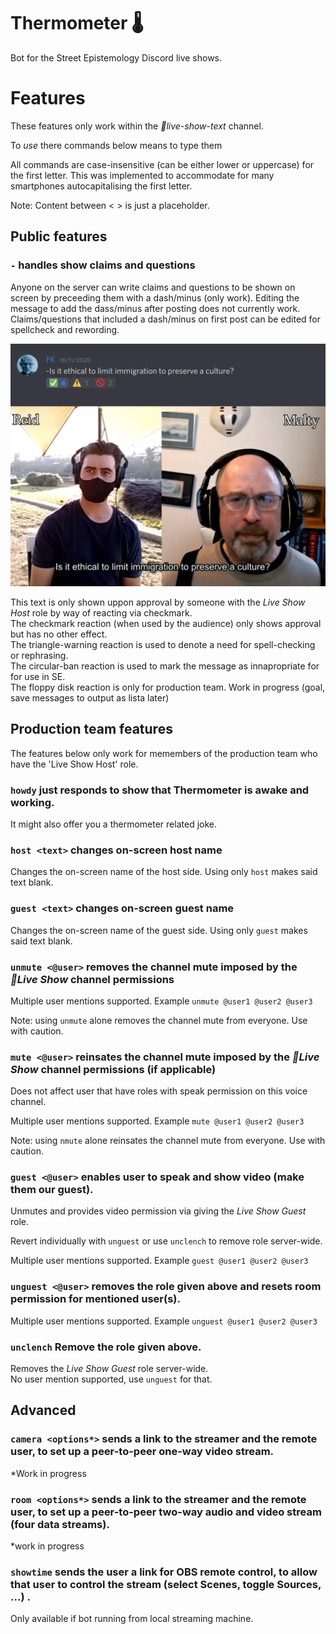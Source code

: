 # Thermometer 🌡️
Bot for the Street Epistemology Discord live shows.

# Features

These features only work within the _🔴live-show-text_ channel.

To _use_ there commands below means to type them 

All commands are case-insensitive (can be either lower or uppercase) for the first letter. This was implemented to accommodate for many smartphones autocapitalising the first letter.

Note: Content between < > is just a placeholder.

## Public features

### `-` handles show claims and questions

Anyone on the server can write claims and questions to be shown on screen by preceeding them with a dash/minus (only work). Editing the message to add the dass/minus after posting does not currently work. Claims/questions that included a dash/minus on first post can be edited for spellcheck and rewording.

![Screenshot of claim/quetions handling and screen result](https://raw.githubusercontent.com/Street-Epistemology/thermometer/readme-images/claimbot.jpg?raw=true)


This text is only shown uppon approval by someone with the _Live Show Host_ role by way of reacting via checkmark.\
The checkmark reaction (when used by the audience) only shows approval but has no other effect.\
The triangle-warning reaction is used to denote a need for spell-checking or rephrasing.\
The circular-ban reaction is used to mark the message as innapropriate for for use in SE.\
The floppy disk reaction is only for production team. Work in progress (goal, save messages to output as lista later)

## Production team features

The features below only work for memembers of the production team who have the 'Live Show Host' role.

### `howdy` just responds to show that Thermometer is awake and working.
It might also offer you a thermometer related joke.

### `host <text>` changes on-screen host name 

Changes the on-screen name of the host side. Using only `host` makes said text blank.

### `guest <text>` changes on-screen guest name 

Changes the on-screen name of the guest side. Using only `guest` makes said text blank.

### `unmute <@user>` removes the channel mute imposed by the _🔴Live Show_ channel permissions
Multiple user mentions supported. Example `unmute @user1 @user2 @user3`

Note: using `unmute` alone removes the channel mute from everyone. Use with caution.  

### `mute <@user>` reinsates the channel mute imposed by the _🔴Live Show_ channel permissions (if applicable)
Does not affect user that have roles with speak permission on this voice channel.

Multiple user mentions supported. Example `mute @user1 @user2 @user3`

Note: using `nmute` alone reinsates the channel mute from everyone. Use with caution.  


### `guest <@user>` enables user to speak and show video (make them our guest).

Unmutes and provides video permission via giving the _Live Show Guest_ role.

Revert individually with `unguest` or use `unclench` to remove role server-wide.

Multiple user mentions supported. Example `guest @user1 @user2 @user3`

### `unguest <@user>` removes the role given above and resets room permission for mentioned user(s).
Multiple user mentions supported. Example `unguest @user1 @user2 @user3`

### `unclench` Remove the role given above.
Removes the _Live Show Guest_ role server-wide.\
No user mention supported, use `unguest` for that.

## Advanced

### `camera <options*>` sends a link to the streamer and the remote user, to set up a peer-to-peer one-way video stream.
*Work in progress
### `room <options*>` sends a link to the streamer and the remote user, to set up a peer-to-peer two-way audio and video stream (four data streams).
*work in progress
### `showtime` sends the user a link for OBS remote control, to allow that user to control the stream (select Scenes, toggle Sources, ...) .
Only available if bot running from local streaming machine.